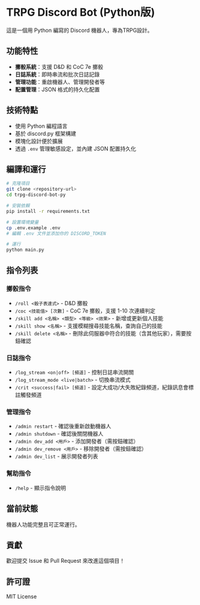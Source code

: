 # TRPG Discord Bot (Python版)

這是一個用 Python 編寫的 Discord 機器人，專為TRPG設計。

## 功能特性

- **擲骰系統**：支援 D&D 和 CoC 7e 擲骰
- **日誌系統**：即時串流和批次日誌記錄
- **管理功能**：重啟機器人、管理開發者等
- **配置管理**：JSON 格式的持久化配置

## 技術特點

- 使用 Python 編程語言
- 基於 discord.py 框架構建
- 模塊化設計便於擴展
- 透過 `.env` 管理敏感設定，並內建 JSON 配置持久化

## 編譯和運行

```bash
# 克隆項目
git clone <repository-url>
cd trpg-discord-bot-py

# 安裝依賴
pip install -r requirements.txt

# 設置環境變量
cp .env.example .env
# 編輯 .env 文件並添加你的 DISCORD_TOKEN

# 運行
python main.py
```

## 指令列表

### 擲骰指令

- `/roll <骰子表達式>` - D&D 擲骰
- `/coc <技能值> [次數]` - CoC 7e 擲骰，支援 1-10 次連續判定
- `/skill add <名稱> <類型> <等級> <效果>` - 新增或更新個人技能
- `/skill show <名稱>` - 支援模糊搜尋技能名稱，查詢自己的技能
- `/skill delete <名稱>` - 刪除此伺服器中符合的技能（含其他玩家），需要按鈕確認

### 日誌指令

- `/log_stream <on|off> [頻道]` - 控制日誌串流開關
- `/log_stream_mode <live|batch>` - 切換串流模式
- `/crit <success|fail> [頻道]` - 設定大成功/大失敗紀錄頻道，紀錄訊息會標註觸發頻道

### 管理指令

- `/admin restart` - 確認後重新啟動機器人
- `/admin shutdown` - 確認後關閉機器人
- `/admin dev_add <用戶>` - 添加開發者（需按鈕確認）
- `/admin dev_remove <用戶>` - 移除開發者（需按鈕確認）
- `/admin dev_list` - 展示開發者列表

### 幫助指令

- `/help` - 顯示指令說明

## 當前狀態

機器人功能完整且可正常運行。

## 貢獻

歡迎提交 Issue 和 Pull Request 來改進這個項目！

## 許可證

MIT License